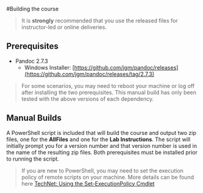 #Building the course

> It is **strongly** recommended that you use the released files for instructor-led or online deliveries.

## Prerequisites
* Pandoc 2.7.3
  * Windows Installer: [https://github.com/jgm/pandoc/releases](https://github.com/jgm/pandoc/releases/tag/2.7.3)

> For some scenarios, you may need to reboot your machine or log off after installing the two prerequisites. This manual build has only been tested with the above versions of each dependency.

## Manual Builds
A PowerShell script is included that will build the course and output two zip files, one for the **AllFiles** and one for the **Lab Instructions**.  The script will initially prompt you for a version number and that version number is used in the name of the resulting zip files.  Both prerequisites must be installed prior to running the script.

> If you are new to PowerShell, you may need to set the execution policy of remote scripts on your machine.  More details can be found here [TechNet: Using the Set-ExecutionPolicy Cmdlet](https://technet.microsoft.com/en-us/library/ee176961.aspx)
